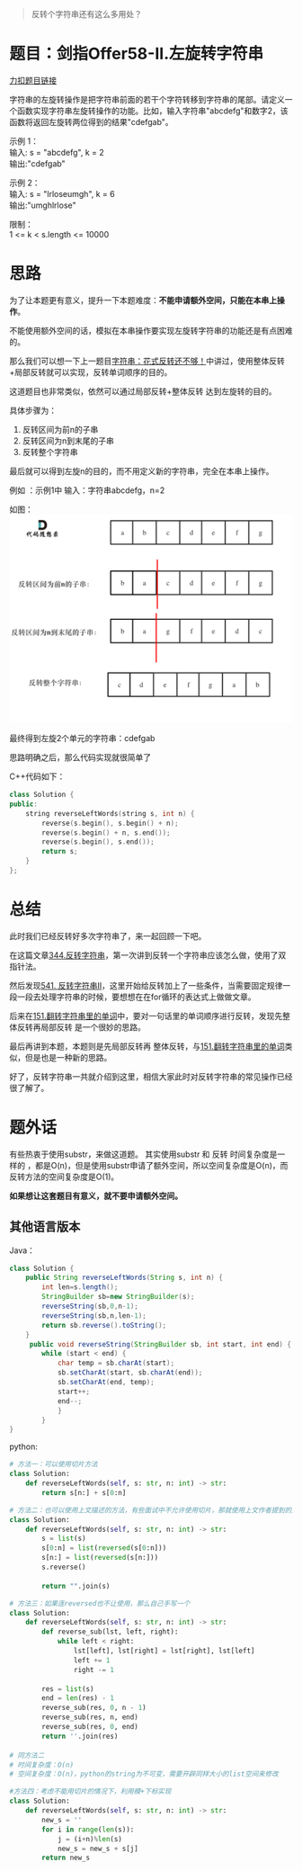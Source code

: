 
> 反转个字符串还有这么多用处？

# 题目：剑指Offer58-II.左旋转字符串

[力扣题目链接](https://leetcode-cn.com/problems/zuo-xuan-zhuan-zi-fu-chuan-lcof/)

字符串的左旋转操作是把字符串前面的若干个字符转移到字符串的尾部。请定义一个函数实现字符串左旋转操作的功能。比如，输入字符串"abcdefg"和数字2，该函数将返回左旋转两位得到的结果"cdefgab"。

示例 1：    
输入: s = "abcdefg", k = 2   
输出:"cdefgab"

示例 2：     
输入: s = "lrloseumgh", k = 6     
输出:"umghlrlose"

限制：      
1 <= k < s.length <= 10000

# 思路

为了让本题更有意义，提升一下本题难度：**不能申请额外空间，只能在本串上操作**。

不能使用额外空间的话，模拟在本串操作要实现左旋转字符串的功能还是有点困难的。


那么我们可以想一下上一题目[字符串：花式反转还不够！](https://programmercarl.com/0151.翻转字符串里的单词.html)中讲过，使用整体反转+局部反转就可以实现，反转单词顺序的目的。

这道题目也非常类似，依然可以通过局部反转+整体反转 达到左旋转的目的。

具体步骤为：

1. 反转区间为前n的子串
2. 反转区间为n到末尾的子串
3. 反转整个字符串

最后就可以得到左旋n的目的，而不用定义新的字符串，完全在本串上操作。

例如 ：示例1中 输入：字符串abcdefg，n=2

如图：
![双链表](/src/main/algorithm/No4_字符串/picture/左旋字符串.png)

最终得到左旋2个单元的字符串：cdefgab

思路明确之后，那么代码实现就很简单了

C++代码如下：

```CPP
class Solution {
public:
    string reverseLeftWords(string s, int n) {
        reverse(s.begin(), s.begin() + n);
        reverse(s.begin() + n, s.end());
        reverse(s.begin(), s.end());
        return s;
    }
};
```

# 总结


此时我们已经反转好多次字符串了，来一起回顾一下吧。

在这篇文章[344.反转字符串](https://programmercarl.com/0344.反转字符串.html)，第一次讲到反转一个字符串应该怎么做，使用了双指针法。

然后发现[541. 反转字符串II](https://programmercarl.com/0541.反转字符串II.html)，这里开始给反转加上了一些条件，当需要固定规律一段一段去处理字符串的时候，要想想在在for循环的表达式上做做文章。

后来在[151.翻转字符串里的单词](https://programmercarl.com/0151.翻转字符串里的单词.html)中，要对一句话里的单词顺序进行反转，发现先整体反转再局部反转 是一个很妙的思路。

最后再讲到本题，本题则是先局部反转再 整体反转，与[151.翻转字符串里的单词](https://programmercarl.com/0151.翻转字符串里的单词.html)类似，但是也是一种新的思路。

好了，反转字符串一共就介绍到这里，相信大家此时对反转字符串的常见操作已经很了解了。

# 题外话

有些热衷于使用substr，来做这道题。
其实使用substr 和 反转 时间复杂度是一样的 ，都是O(n)，但是使用substr申请了额外空间，所以空间复杂度是O(n)，而反转方法的空间复杂度是O(1)。

**如果想让这套题目有意义，就不要申请额外空间。**


## 其他语言版本

Java：
```java
class Solution {
    public String reverseLeftWords(String s, int n) {
        int len=s.length();
        StringBuilder sb=new StringBuilder(s);
        reverseString(sb,0,n-1);
        reverseString(sb,n,len-1);
        return sb.reverse().toString();
    }
     public void reverseString(StringBuilder sb, int start, int end) {
        while (start < end) {
            char temp = sb.charAt(start);
            sb.setCharAt(start, sb.charAt(end));
            sb.setCharAt(end, temp);
            start++;
            end--;
            }
        }
}
```

python:

```python
# 方法一：可以使用切片方法
class Solution:
    def reverseLeftWords(self, s: str, n: int) -> str:
        return s[n:] + s[0:n]
```
```python    
# 方法二：也可以使用上文描述的方法，有些面试中不允许使用切片，那就使用上文作者提到的方法
class Solution:
    def reverseLeftWords(self, s: str, n: int) -> str:
        s = list(s)
        s[0:n] = list(reversed(s[0:n]))
        s[n:] = list(reversed(s[n:]))
        s.reverse()
        
        return "".join(s)

```

```python
# 方法三：如果连reversed也不让使用，那么自己手写一个
class Solution:
    def reverseLeftWords(self, s: str, n: int) -> str:
        def reverse_sub(lst, left, right):
            while left < right:
                lst[left], lst[right] = lst[right], lst[left]
                left += 1
                right -= 1
        
        res = list(s)
        end = len(res) - 1
        reverse_sub(res, 0, n - 1)
        reverse_sub(res, n, end)
        reverse_sub(res, 0, end)
        return ''.join(res)

# 同方法二
# 时间复杂度：O(n)
# 空间复杂度：O(n)，python的string为不可变，需要开辟同样大小的list空间来修改

```

```python 3
#方法四：考虑不能用切片的情况下，利用模+下标实现
class Solution:
    def reverseLeftWords(self, s: str, n: int) -> str:
        new_s = ''
        for i in range(len(s)):
            j = (i+n)%len(s)
            new_s = new_s + s[j]
        return new_s

```




